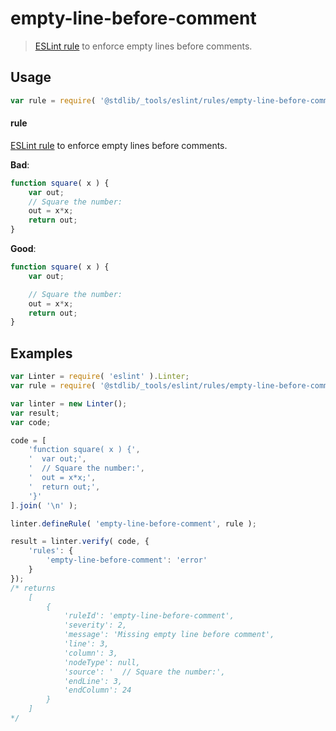 <!--

@license Apache-2.0

Copyright (c) 2018 The Stdlib Authors.

Licensed under the Apache License, Version 2.0 (the "License");
you may not use this file except in compliance with the License.
You may obtain a copy of the License at

   http://www.apache.org/licenses/LICENSE-2.0

Unless required by applicable law or agreed to in writing, software
distributed under the License is distributed on an "AS IS" BASIS,
WITHOUT WARRANTIES OR CONDITIONS OF ANY KIND, either express or implied.
See the License for the specific language governing permissions and
limitations under the License.

-->

# empty-line-before-comment

> [ESLint rule][eslint-rules] to enforce empty lines before comments.

<section class="intro">

</section>

<!-- /.intro -->

<section class="usage">

## Usage

```javascript
var rule = require( '@stdlib/_tools/eslint/rules/empty-line-before-comment' );
```

#### rule

[ESLint rule][eslint-rules] to enforce empty lines before comments.

**Bad**:

<!-- eslint-disable stdlib/empty-line-before-comment -->

```javascript
function square( x ) {
    var out;
    // Square the number:
    out = x*x;
    return out;
}
```

**Good**:

```javascript
function square( x ) {
    var out;

    // Square the number:
    out = x*x;
    return out;
}
```

</section>

<!-- /.usage -->

<section class="examples">

## Examples

<!-- eslint no-undef: "error" -->

```javascript
var Linter = require( 'eslint' ).Linter;
var rule = require( '@stdlib/_tools/eslint/rules/empty-line-before-comment' );

var linter = new Linter();
var result;
var code;

code = [
    'function square( x ) {',
    '  var out;',
    '  // Square the number:',
    '  out = x*x;',
    '  return out;',
    '}'
].join( '\n' );

linter.defineRule( 'empty-line-before-comment', rule );

result = linter.verify( code, {
    'rules': {
        'empty-line-before-comment': 'error'
    }
});
/* returns
    [
        {
            'ruleId': 'empty-line-before-comment',
            'severity': 2,
            'message': 'Missing empty line before comment',
            'line': 3,
            'column': 3,
            'nodeType': null,
            'source': '  // Square the number:',
            'endLine': 3,
            'endColumn': 24
        }
    ]
*/
```

</section>

<!-- /.examples -->

<!-- Section for related `stdlib` packages. Do not manually edit this section, as it is automatically populated. -->

<section class="related">

</section>

<!-- /.related -->

<!-- Section for all links. Make sure to keep an empty line after the `section` element and another before the `/section` close. -->

<section class="links">

[eslint-rules]: https://eslint.org/docs/developer-guide/working-with-rules

</section>

<!-- /.links -->
